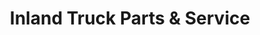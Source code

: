 ---
title: "Inland Truck Parts & Service"
url: /bar-nunn/inland-truck-parts-und-service/
shop: Autowerkstatt
---